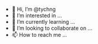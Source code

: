 - 👋 Hi, I’m @tychng
- 👀 I’m interested in ...
- 🌱 I’m currently learning ...
- 💞️ I’m looking to collaborate on ...
- 📫 How to reach me ...

<!---
tychng/tychng is a ✨ special ✨ repository because its `README.md` (this file) appears on your GitHub profile.
You can click the Preview link to take a look at your changes.
--->
